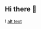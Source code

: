 ## Hi there 👋

<!--
**aeleavit/aeleavit** is a ✨ _special_ ✨ repository because its `README.md` (this file) appears on your GitHub profile.

Here are some ideas to get you started:

# h1 Angela Leavitt is a creative professional with a strong foundation in digital marketing and graphic design. She holds undergraduate degrees in Graphic Design and Psychology and is currently pursuing a Master’s in Graphic Information Technology.

 In her role as Program Manager at ASU in California, she creates inclusive events for ASU California students and designs and executes all marketing efforts for campus events. Using her expertise in graphic design, she crafts impactful campaigns that engage diverse audiences. Angela has over two decades of experience in education, including her previous work at FIDM, where she applied her creativity to manage social media, design graphics, and meet with students to assist with their career needs.

Her career highlights also include designing handbags for stores globally and for celebrity clients, blending creativity with a deep understanding of client needs. She has extensive experience in digital marketing for multiple clients.

With a passion for innovation and storytelling, Angela strives to create meaningful connections through design, technology, and strategic communication.

## h2  📫 How to reach me: [title](https://www.linkedin.com/in/angela-e-leavitt/)
### h3 😄 Pronouns: She/Her
#### h4 ⚡ Fun fact: ...I enjoy cycling, road and gravel, painting, and all things creative. 
-->
! [alt text](image.jpg)